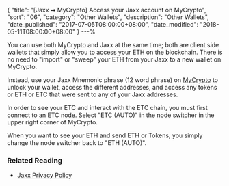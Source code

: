 {
 "title": "[Jaxx ➡ MyCrypto] Access your Jaxx account on MyCrypto",
 "sort": "06",
 "category": "Other Wallets",
 "description": "Other Wallets",
 "date_published": "2017-07-05T08:00:00+08:00",
 "date_modified": "2018-05-11T08:00:00+08:00"
}
---%

You can use both MyCrypto and Jaxx at the same time; both are client side wallets that simply allow you to access your ETH on the blockchain. There is no need to "import" or "sweep" your ETH from your Jaxx to a new wallet on MyCrypto.

Instead, use your Jaxx Mnemonic phrase (12 word phrase) on [MyCrypto](https://mycrypto.com/) to unlock your wallet, access the different addresses, and access any tokens or ETH or ETC that were sent to any of your Jaxx addresses.

In order to see your ETC and interact with the ETC chain, you must first connect to an ETC node. Select "ETC (AUTO)" in the node switcher in the upper right corner of MyCrypto.

When you want to see your ETH and send ETH or Tokens, you simply change the node switcher back to "ETH (AUTO)".

###  Related Reading

*  [Jaxx Privacy Policy](https://jaxx.io/legal.html#privacyPolicy)
